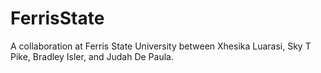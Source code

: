 # FerrisState

A collaboration at Ferris State University between Xhesika Luarasi, Sky T Pike,
Bradley Isler, and Judah De Paula.